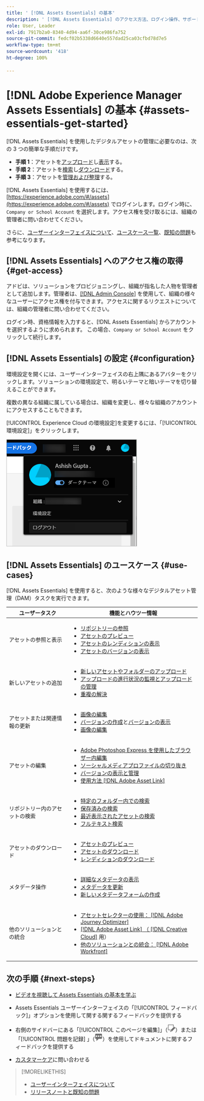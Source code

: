```yaml
---
title: ' [!DNL Assets Essentials] の基本'
description: ' [!DNL Assets Essentials] のアクセス方法、ログイン操作、サポートされているユースケース、既知の問題について説明します。'
role: User, Leader
exl-id: 7917b2a0-8340-4d94-aa6f-30ce986fa752
source-git-commit: fedcf02b5338d6640e557dad25ca03cfbd78d7e5
workflow-type: tm+mt
source-wordcount: '418'
ht-degree: 100%

---
```


# [!DNL Adobe Experience Manager Assets Essentials] の基本 {#assets-essentials-get-started}

<!-- TBD: Make links for these steps. -->

[!DNL Assets Essentials] を使用したデジタルアセットの管理に必要なのは、次の 3 つの簡単な手順だけです。

* **手順 1**：アセットを[アップロード](/help/using/add-delete.md)し[表示](/help/using/navigate-view.md)する。
* **手順 2**：アセットを[検索](/help/using/search.md)し[ダウンロード](/help/using/manage-organize.md#download)する。
* **手順 3**：アセットを[管理および整理](/help/using/manage-organize.md)する。

[!DNL Assets Essentials] を使用するには、[https://experience.adobe.com/#/assets](https://experience.adobe.com/#/assets) でログインします。ログイン時に、`Company or School Account` を選択します。アクセス権を受け取るには、組織の管理者に問い合わせてください。

さらに、[ユーザーインターフェイスについて](/help/using/navigate-view.md)、[ユースケース一覧](#use-cases)、<!-- TBD: [supported file types](/help/using/supported-file-formats.md), -->[既知の問題](/help/using/release-notes.md#known-issues)も参考になります。

## [!DNL Assets Essentials] へのアクセス権の取得 {#get-access}

アドビは、ソリューションをプロビジョニングし、組織が指名した人物を管理者として追加します。管理者は、[[!DNL Admin Console]](https://helpx.adobe.com/jp/enterprise/using/admin-console.html) を使用して、組織の様々なユーザーにアクセス権を付与できます。アクセスに関するリクエストについては、組織の管理者に問い合わせてください。

ログイン時、資格情報を入力すると、[!DNL Assets Essentials] からアカウントを選択するように求められます。 この場合、`Company or School Account` をクリックして続行します。

## [!DNL Assets Essentials] の設定 {#configuration}

環境設定を開くには、ユーザーインターフェイスの右上隅にあるアバターをクリックします。ソリューションの環境設定で、明るいテーマと暗いテーマを切り替えることができます。

複数の異なる組織に属している場合は、組織を変更し、様々な組織のアカウントにアクセスすることもできます。

[!UICONTROL Experience Cloud の環境設定]を変更するには、「[!UICONTROL 環境設定]」をクリックします。

![暗いテーマと明るいテーマを切り替えるための環境設定](assets/theme-change.png)

## [!DNL Assets Essentials] のユースケース {#use-cases}

[!DNL Assets Essentials] を使用すると、次のような様々なデジタルアセット管理（DAM）タスクを実行できます。

| ユーザータスク | 機能とハウツー情報 |
|-----|------|
| アセットの参照と表示 | <ul> <li>[リポジトリーの参照](/help/using/navigate-view.md#view-assets-and-details) </li> <li> [アセットのプレビュー](/help/using/navigate-view.md#preview-assets) <li> [アセットのレンディションの表示](/help/using/add-delete.md#renditions) </li> <li>[アセットのバージョンの表示](/help/using/manage-organize.md#view-versions)</li></ul> |
| 新しいアセットの追加 | <ul> <li>[新しいアセットやフォルダーのアップロード](/help/using/add-delete.md#add-assets)</li> <li>[アップロードの進行状況の監視とアップロードの管理](/help/using/add-delete.md#upload-progress)</li> <li>[重複の解決](/help/using/add-delete.md#resolve-upload-fails)</li> </ul> |
| アセットまたは関連情報の更新 | <ul> <li>[画像の編集](/help/using/edit-images.md)</li> <li>[バージョンの作成](/help/using/manage-organize.md#create-versions)と[バージョンの表示](/help/using/manage-organize.md#view-versions)</li> <li>[画像の編集](/help/using/edit-images.md)</li> </ul> |
| アセットの編集 | <ul> <li>[Adobe Photoshop Express を使用したブラウザー内編集](/help/using/edit-images.md)</li> <li>[ソーシャルメディアプロファイルの切り抜き](/help/using/edit-images.md#crop-straighten-images)</li> <li>[バージョンの表示と管理](/help/using/manage-organize.md#view-versions)</li> <li>[使用方法 [!DNL Adobe Asset Link]](/help/using/integration.md#integrations)</ul></ul> |
| リポジトリー内のアセットの検索 | <ul> <li>[特定のフォルダー内での検索](/help/using/search.md#refine-search-results)</li> <li>[保存済みの検索](/help/using/search.md#saved-search)</li> <li>[最近表示されたアセットの検索](/help/using/search.md)</li> <li>[フルテキスト検索](/help/using/search.md) |
| アセットのダウンロード | <ul> <li> [アセットのプレビュー](/help/using/navigate-view.md#preview-assets) </li> <li> [アセットのダウンロード](/help/using/manage-organize.md#download) <li> [レンディションのダウンロード](/help/using/add-delete.md#renditions) </li></ul> |
| メタデータ操作 | <ul> <li>[詳細なメタデータの表示](/help/using/metadata.md) </li> <li> [メタデータを更新](/help/using/metadata.md#update-metadata)</li> <li> [新しいメタデータフォームの作成](/help/using/metadata.md#metadata-forms) </li> </ul> |
| 他のソリューションとの統合 | <ul> <li>[アセットセレクターの使用： [!DNL Adobe Journey Optimizer]](/help/using/integration.md)</li> <li>[[!DNL Adobe Asset Link] （ [!DNL Creative Cloud]](/help/using/integration.md) 用）</li> <li>[他のソリューションとの統合： [!DNL Adobe Workfront]](/help/using/integration.md)</li> </ul> |

## 次の手順 {#next-steps}

* [ビデオを視聴して Assets Essentials の基本を学ぶ](https://experienceleague.adobe.com/docs/experience-manager-learn/assets-essentials/getting-started.html?lang=ja)

* Assets Essentials ユーザーインターフェイスの「[!UICONTROL フィードバック]」オプションを使用して関する関するフィードバックを提供する

* 右側のサイドバーにある「[!UICONTROL このページを編集]」（![ページを編集](assets/do-not-localize/edit-page.png)）または「[!UICONTROL 問題を記録] 」（![GitHub イシューを作成](assets/do-not-localize/github-issue.png)）を使用してドキュメントに関するフィードバックを提供する

* [カスタマーケア](https://experienceleague.adobe.com/?support-solution=General&amp;lang=ja#support)に問い合わせる


<!--TBD: Merge the below rows in the table when the use cases are documented/available.

| How do I delete assets? | <ul> <li>[Delete assets](/help/using/manage-organize.md)</li> <li>Recover deleted assets</li> <li>Permanently delete assets</li> </ul> |
| How do I share assets or find shared assets? | <ul> <li>Shared by me</li> <li>Shared with me</li> <li>Share for comments and review</li> <li>Unshare assets</li> </ul> |
| How do I collaborate with others and get my assets reviewed | <ul> <li>Share for review</li> <li>Provide comments. Resolve and filter comments</li> <li>Annotations on images</li> <li>Assign tasks to specific users and prioritize</li> </ul> |

-->

<!-- 

## ![feedback icon](assets/do-not-localize/feedback-icon.png) Provide product feedback {#provide-feedback}

Adobe welcomes feedback about the solution. To provide feedback without even switching your working application, use the [!UICONTROL Feedback] option in the user interface. It also lets you attach files such as screenshots or video recording of an issue.

  ![feedback option in the interface](assets/feedback-panel.png)

To provide feedback for documentation, click [!UICONTROL Edit this page] ![edit the page](assets/do-not-localize/edit-page.png) or [!UICONTROL Log an issue] ![create a GitHub issue](assets/do-not-localize/github-issue.png) from the right sidebar. You can do one of the following: 

* Make the content updates and submit a GitHub pull request.
* Create an issue or ticket in GitHub. Retain the automatically populated article name when creating an issue.

-->

>[!MORELIKETHIS]
>
>* [ユーザーインターフェイスについて](/help/using/navigate-view.md)
>* [リリースノートと既知の問題](/help/using/release-notes.md)

<!-- TBD: 
>* [Supported file types](/help/using/supported-file-formats.md).
-->
